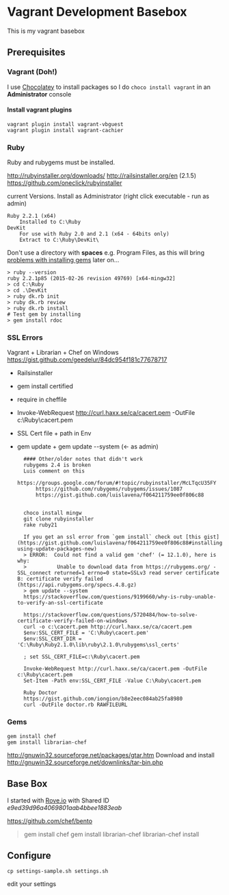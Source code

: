 # Vagrant Development Basebox

This is my vagrant basebox

## Prerequisites

### Vagrant (Doh!)

I use [Chocolatey](https://chocolatey.org/packages) to install packages so I do `choco install vagrant` in an **Administrator** console

#### Install vagrant plugins

```
vagrant plugin install vagrant-vbguest
vagrant plugin install vagrant-cachier

```
 
### Ruby

Ruby and rubygems must be installed. 

http://rubyinstaller.org/downloads/
http://railsinstaller.org/en (2.1.5)
https://github.com/oneclick/rubyinstaller

current Versions. Install as Administrator (right click executable - run as admin)

	Ruby 2.2.1 (x64)
		Installed to C:\Ruby
	DevKit
		For use with Ruby 2.0 and 2.1 (x64 - 64bits only)
		Extract to C:\Ruby\DevKit\

		
Don't use a directory with **spaces** e.g. Program Files, as this will bring [problems with installing gems](https://stackoverflow.com/questions/5999507/mingw-make-cant-handle-spaces-in-path) later on...

```
> ruby --version
ruby 2.2.1p85 (2015-02-26 revision 49769) [x64-mingw32]
> cd C:\Ruby
> cd .\DevKit
> ruby dk.rb init
> ruby dk.rb review
> ruby dk.rb install
# Test gem by installing
> gem install rdoc
```

### SSL Errors

Vagrant + Librarian + Chef on Windows
https://gist.github.com/geedelur/84dc954f181c77678717

* Railsinstaller
* gem install certified 
* require in cheffile
* Invoke-WebRequest http://curl.haxx.se/ca/cacert.pem -OutFile c:\Ruby\cacert.pem
* SSL Cert file + path in Env
* gem update + gem update --system (<- as admin)
	
			
		#### Other/older notes that didn't work
		rubygems 2.4 is broken
		Luis comment on this 
			https://groups.google.com/forum/#!topic/rubyinstaller/McLTqcU35FY
			https://github.com/rubygems/rubygems/issues/1087
			https://gist.github.com/luislavena/f064211759ee0f806c88
			
			
		choco install mingw
		git clone rubyinstaller
		rake ruby21

		If you get an ssl error from `gem install` check out [this gist](https://gist.github.com/luislavena/f064211759ee0f806c88#installing-using-update-packages-new)
		> ERROR:  Could not find a valid gem 'chef' (= 12.1.0), here is why:
		>          Unable to download data from https://rubygems.org/ - SSL_connect returned=1 errno=0 state=SSLv3 read server certificate B: certificate verify failed (https://api.rubygems.org/specs.4.8.gz)
		> gem update --system
		https://stackoverflow.com/questions/9199660/why-is-ruby-unable-to-verify-an-ssl-certificate
			
		https://stackoverflow.com/questions/5720484/how-to-solve-certificate-verify-failed-on-windows
		curl -o c:\cacert.pem http://curl.haxx.se/ca/cacert.pem
		$env:SSL_CERT_FILE = 'C:\Ruby\cacert.pem'
		$env:SSL_CERT_DIR = 'C:\Ruby\Ruby2.1.0\lib\ruby\2.1.0\rubygems\ssl_certs'

		; set SSL_CERT_FILE=c:\Ruby\cacert.pem

		Invoke-WebRequest http://curl.haxx.se/ca/cacert.pem -OutFile c:\Ruby\cacert.pem
		Set-Item -Path env:SSL_CERT_FILE -Value C:\Ruby\cacert.pem

		Ruby Doctor
		https://gist.github.com/iongion/b8e2eec084ab25fa8980
		curl -OutFile doctor.rb RAWFILEURL


### Gems

``` 
gem install chef 
gem install librarian-chef 
```
http://gnuwin32.sourceforge.net/packages/gtar.htm
Download and install http://gnuwin32.sourceforge.net/downlinks/tar-bin.php


## Base Box

I started with [Rove.io](http://rove.io/?pattern=rails) with Shared ID *e9ed39d96a4069801aab4bbee1883eab*

https://github.com/chef/bento

> gem install chef
> gem install librarian-chef
> librarian-chef install 

## Configure

```
cp settings-sample.sh settings.sh
```

edit your settings